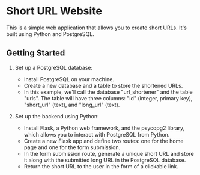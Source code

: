 # Short URL Website

This is a simple web application that allows you to create short URLs. It's built using Python and PostgreSQL.

## Getting Started

1. Set up a PostgreSQL database:
   - Install PostgreSQL on your machine.
   - Create a new database and a table to store the shortened URLs.
   - In this example, we'll call the database "url_shortener" and the table "urls". The table will have three columns: "id" (integer, primary key), "short_url" (text), and "long_url" (text).

2. Set up the backend using Python:
   - Install Flask, a Python web framework, and the psycopg2 library, which allows you to interact with PostgreSQL from Python.
   - Create a new Flask app and define two routes: one for the home page and one for the form submission.
   - In the form submission route, generate a unique short URL and store it along with the submitted long URL in the PostgreSQL database.
   - Return the short URL to the user in the form of a clickable link.
